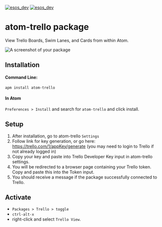 [![esos_dev](https://s3.amazonaws.com/dev.pstrs.xcut.me/6.99.svg)](http://localhost:3000/subscribe/shaharsol/atom-trello)
[![esos_dev](https://img.shields.io/badge/Enterprise%20Support%20Available-%2420%2Fm-green.svg)](http://localhost:3000/subscribe/shaharsol/atom-trello)
# atom-trello package

View Trello Boards, Swim Lanes, and Cards from within Atom.

![A screenshot of your package](https://cloud.githubusercontent.com/assets/3884266/11539982/17a1b71c-98f8-11e5-95ba-1a13639b1190.png)

## Installation

#### Command Line:
```
apm install atom-trello
```

#### In Atom
`Preferences > Install` and search for `atom-trello` and click install.

## Setup
1. After installation, go to atom-trello `Settings`
2. Follow link for key generation, or go here: https://trello.com/1/appKey/generate (you may need to login to Trello if not already logged in)
3. Copy your key and paste into Trello Developer Key input in atom-trello settings.
4. You will be redirected to a browser page containing your Trello token. Copy and paste this into the Token input.
5. You should receive a message if the package successfully connected to Trello.

## Activate
- `Packages > Trello > toggle`
- `ctrl-alt-x`
- right-click and select `Trello View`.
